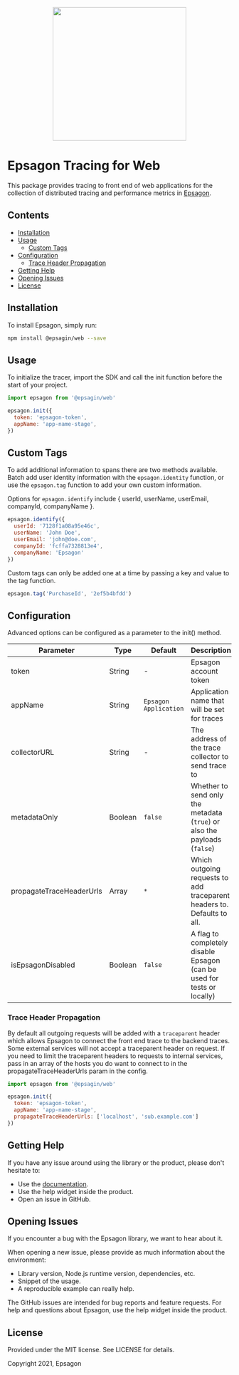 
<p align="center">
  <a href="https://epsagon.com" target="_blank" align="center">
    <img src="https://cdn2.hubspot.net/hubfs/4636301/Positive%20RGB_Logo%20Horizontal%20-01.svg" width="300">
  </a>
  <br />
</p>

# Epsagon Tracing for Web

This package provides tracing to front end of web applications for the collection of distributed tracing and performance metrics in [Epsagon](https://app.epsagon.com/?utm_source=github).

## Contents

- [Installation](#installation)
- [Usage](#usage)
  - [Custom Tags](#custom-tags)
- [Configuration](#configuration)
  - [Trace Header Propagation](#trace-header-propagation)
- [Getting Help](#getting-help)
- [Opening Issues](#opening-issues)
- [License](#license)

## Installation

To install Epsagon, simply run:
```sh
npm install @epsagin/web --save
```

## Usage

To initialize the tracer, import the SDK and call the init function before the start of your project.

```javascript
import epsagon from '@epsagin/web'

epsagon.init({
  token: 'epsagon-token',
  appName: 'app-name-stage',
})
```

## Custom Tags

To add additional information to spans there are two methods available. Batch add user identity information with the ```epsagon.identity``` function, or use the ```epsagon.tag``` function to add your own custom information.

Options for ```epsagon.identify``` include { userId, userName, userEmail, companyId, companyName }.

```js
epsagon.identify({
  userId: '7128f1a08a95e46c', 
  userName: 'John Doe', 
  userEmail: 'john@doe.com',
  companyId: 'fcffa7328813e4', 
  companyName: 'Epsagon'
})

```

Custom tags can only be added one at a time by passing a key and value to the tag function.

```js
epsagon.tag('PurchaseId', '2ef5b4bfdd')
```

## Configuration

Advanced options can be configured as a parameter to the init() method.

|Parameter          |Type   |Default      |Description                                                                        |
|-------------------|-------|-------------|-----------------------------------------------------------------------------------|
|token              |String |-            |Epsagon account token                                                              |
|appName            |String |`Epsagon Application`|Application name that will be set for traces                                       |
|collectorURL       |String |-|The address of the trace collector to send trace to                                       |
|metadataOnly       |Boolean|`false`       |Whether to send only the metadata (`true`) or also the payloads (`false`)          |
|propagateTraceHeaderUrls       |Array|`*`       |Which outgoing requests to add traceparent headers to. Defaults to all.          |
|isEpsagonDisabled       |Boolean|`false`       |A flag to completely disable Epsagon (can be used for tests or locally)         |


### Trace Header Propagation
By default all outgoing requests will be added with a `traceparent` header which allows Epsagon to connect the front end trace to the backend traces. Some external services will not accept a traceparent header on request. If you need to limit the traceparent headers to requests to internal services, pass in an array of the hosts you do want to connect to in the propagateTraceHeaderUrls param in the config.

```javascript
import epsagon from '@epsagin/web'

epsagon.init({
  token: 'epsagon-token',
  appName: 'app-name-stage',
  propagateTraceHeaderUrls: ['localhost', 'sub.example.com']
})
```

## Getting Help

If you have any issue around using the library or the product, please don't hesitate to:

* Use the [documentation](https://docs.epsagon.com).
* Use the help widget inside the product.
* Open an issue in GitHub.


## Opening Issues

If you encounter a bug with the Epsagon library, we want to hear about it.

When opening a new issue, please provide as much information about the environment:
* Library version, Node.js runtime version, dependencies, etc.
* Snippet of the usage.
* A reproducible example can really help.

The GitHub issues are intended for bug reports and feature requests.
For help and questions about Epsagon, use the help widget inside the product.


## License

Provided under the MIT license. See LICENSE for details.

Copyright 2021, Epsagon

